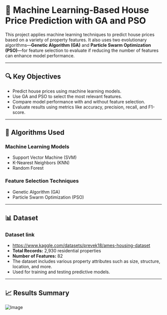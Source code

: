 # 🏡 Machine Learning-Based House Price Prediction with GA and PSO

This project applies machine learning techniques to predict house prices based on a variety of property features. It also uses two evolutionary algorithms—**Genetic Algorithm (GA)** and **Particle Swarm Optimization (PSO)**—for feature selection to evaluate if reducing the number of features can enhance model performance.

---

## 🔍 Key Objectives

- Predict house prices using machine learning models.
- Use GA and PSO to select the most relevant features.
- Compare model performance with and without feature selection.
- Evaluate results using metrics like accuracy, precision, recall, and F1-score.

---

## 🧠 Algorithms Used

### Machine Learning Models
- Support Vector Machine (SVM)
- K-Nearest Neighbors (KNN)
- Random Forest

### Feature Selection Techniques
- Genetic Algorithm (GA)
- Particle Swarm Optimization (PSO)

---

## 📊 Dataset
### Dataset link 
- https://www.kaggle.com/datasets/prevek18/ames-housing-dataset
- **Total Records:** 2,930 residential properties
- **Number of Features:** 82
- The dataset includes various property attributes such as size, structure, location, and more.
- Used for training and testing predictive models.

---

## 📈 Results Summary
![Image](https://github.com/user-attachments/assets/6b5f82b7-d2f8-4cae-b4d0-949ea781f627)
